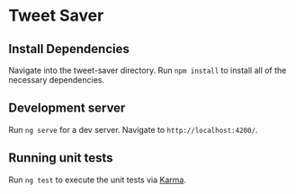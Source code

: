 # Tweet Saver

## Install Dependencies
Navigate into the tweet-saver directory. Run `npm install` to install all of the necessary dependencies.

## Development server

Run `ng serve` for a dev server. Navigate to `http://localhost:4200/`.

## Running unit tests

Run `ng test` to execute the unit tests via [Karma](https://karma-runner.github.io).
